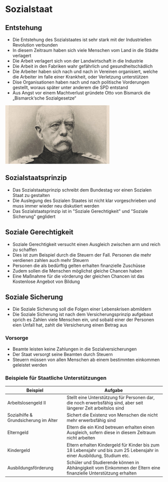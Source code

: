 # Sozialstaat

## Entstehung

+ Die Entstehung des Sozialstaates ist sehr stark mit der Industriellen Revolution verbunden
+ In diesem Zeitraum haben sich viele Menschen vom Land in die Städte verlagert
+ Die Arbeit verlagert sich von der Landwirtschaft in die Industrie
+ Die Arbeit in den Fabriken wahr gefährlich und gesundheitschädlich
+ Die Arbeiter haben sich nach und nach in Vereinen organisiert, welche die Arbeiter im falle einer Krankheit, oder Verletzung unterstützen
+ Dise Organisationen haben nach und nach politische Vorderungen gestellt, woraus später unter anderem die SPD entstand
+ Aus Angst vor einem Machtverlust gründete Otto von Bismarck die „Bismarck‘sche Sozialgesetze“

![Empty](Bilder/Bismarck.png)

## Sozialstaatsprinzip

+ Das Sozialstaatsprinzip schreibt dem Bundestag vor einen Sozialen Staat zu gestalten
+ Die Auslegung des Sozialen Staates ist nicht klar vorgeschrieben und muss immer wieder neu diskutiert werden
+ Das Sozialstaatsprinzip ist in "Soziale Gerechtigkeit" und "Soziale Sicherung" geglidert

## Soziale Gerechtigkeit

+ Soziale Gerechtigkeit versucht einen Ausgleich zwischen arm und reich zu schaffen
+ Dies ist zum Beispiel durch die Steuern der Fall. Personen die mehr verdienen zahlen auch mehr Steuern
+ Personen die als bedürftig gelten erhalten finanzielle Zuschüsse
+ Zudem sollen die Menschen möglichst gleiche Chancen haben
+ Eine Maßnahme für die vörderung der gleichen Chancen ist das Kostenlose Angebot von Bildung

## Soziale Sicherung

+ Die Soziale Sicherung soll die Folgen einer Lebenskrisen abmildern
+ Die Soziale Sicherung ist nach dem Versicherungsprinzip aufgebaut sprich es Zahlen viele Menschen ein, und sobald einer der Personen eien Unfall hat, zahlt die Versicherung einen Betrag aus

### Vorsorge

+ Beamte leisten keine Zahlungen in die Sozialversicherungen
+ Der Staat versorgt seine Beamten durch Steuern
+ Steuern müssen von allen Menschen ab einem bestimmten einkommen geleistet werden

### Beispiele für Staatliche Unterstützungen

|Beispiel|Aufgabe|
|-|-|
|Arbeitslosengeld II|Stellt eine Unterstützung für Personen dar, die noch erwerbsfähig sind, aber seit längerer Zeit arbeitslos sind|
|Sozialhilfe & Grundsicherung im Alter|Sichert die Existenz von Menschen die nicht mehr erwerbsfähig sind|
|Elterngeld|Eltern die ein Kind betreuen erhalten einen Ausgleich, sofern diese in diesem Zeitraum nicht arbeiten|
|Kindergeld|Eltern erhalten Kindergeld für Kinder bis zum 18 Lebensjahr und bis zum 25 Lebensjahr in einer Ausbildung, Studium etc.|
|Ausbildungsförderung|Schüler und Studierende können in Abhängigkeit vom Einkommen der Eltern eine finanzielle Unterstützung erhalten|